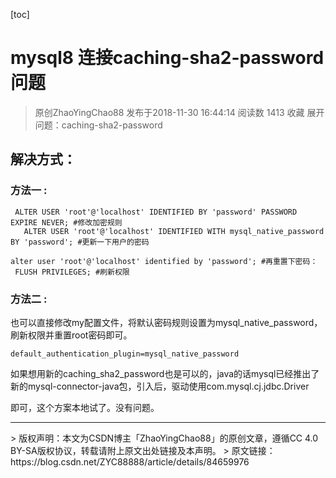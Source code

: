 [toc]

# mysql8 连接caching-sha2-password问题

> 原创ZhaoYingChao88 发布于2018-11-30 16:44:14 阅读数 1413  收藏
> 展开
> 问题：caching-sha2-password



## 解决方式：


### 方法一 : 

```
 ALTER USER 'root'@'localhost' IDENTIFIED BY 'password' PASSWORD EXPIRE NEVER; #修改加密规则 
   ALTER USER 'root'@'localhost' IDENTIFIED WITH mysql_native_password BY 'password'; #更新一下用户的密码 

alter user 'root'@'localhost' identified by 'password'; #再重置下密码：
 FLUSH PRIVILEGES; #刷新权限 
```

### 方法二 : 

也可以直接修改my配置文件，将默认密码规则设置为mysql_native_password，刷新权限并重置root密码即可。

```
default_authentication_plugin=mysql_native_password
```

如果想用新的caching_sha2_password也是可以的，java的话mysql已经推出了新的mysql-connector-java包，引入后，驱动使用com.mysql.cj.jdbc.Driver

即可，这个方案本地试了。没有问题。

<hr/>
> 版权声明：本文为CSDN博主「ZhaoYingChao88」的原创文章，遵循CC 4.0 BY-SA版权协议，转载请附上原文出处链接及本声明。
> 原文链接：https://blog.csdn.net/ZYC88888/article/details/84659976